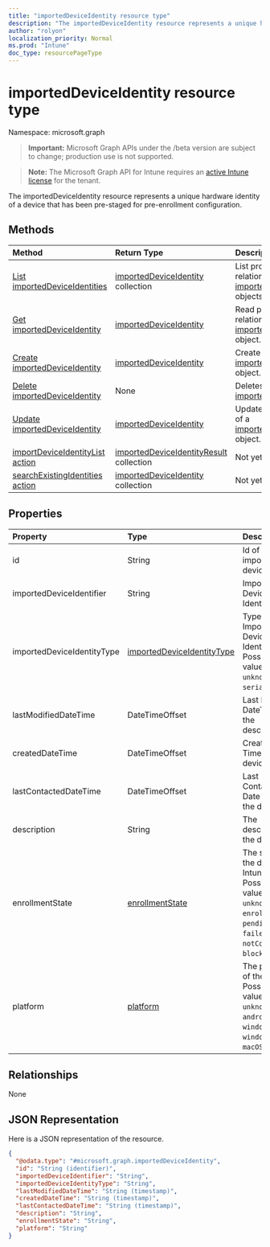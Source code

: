 ```yaml
---
title: "importedDeviceIdentity resource type"
description: "The importedDeviceIdentity resource represents a unique hardware identity of a device that has been pre-staged for pre-enrollment configuration."
author: "rolyon"
localization_priority: Normal
ms.prod: "Intune"
doc_type: resourcePageType
---
```


# importedDeviceIdentity resource type

Namespace: microsoft.graph

> **Important:** Microsoft Graph APIs under the /beta version are subject to change; production use is not supported.

> **Note:** The Microsoft Graph API for Intune requires an [active Intune license](https://go.microsoft.com/fwlink/?linkid=839381) for the tenant.

The importedDeviceIdentity resource represents a unique hardware identity of a device that has been pre-staged for pre-enrollment configuration.

## Methods
|Method|Return Type|Description|
|:---|:---|:---|
|[List importedDeviceIdentities](../api/intune-enrollment-importeddeviceidentity-list.md)|[importedDeviceIdentity](../resources/intune-enrollment-importeddeviceidentity.md) collection|List properties and relationships of the [importedDeviceIdentity](../resources/intune-enrollment-importeddeviceidentity.md) objects.|
|[Get importedDeviceIdentity](../api/intune-enrollment-importeddeviceidentity-get.md)|[importedDeviceIdentity](../resources/intune-enrollment-importeddeviceidentity.md)|Read properties and relationships of the [importedDeviceIdentity](../resources/intune-enrollment-importeddeviceidentity.md) object.|
|[Create importedDeviceIdentity](../api/intune-enrollment-importeddeviceidentity-create.md)|[importedDeviceIdentity](../resources/intune-enrollment-importeddeviceidentity.md)|Create a new [importedDeviceIdentity](../resources/intune-enrollment-importeddeviceidentity.md) object.|
|[Delete importedDeviceIdentity](../api/intune-enrollment-importeddeviceidentity-delete.md)|None|Deletes a [importedDeviceIdentity](../resources/intune-enrollment-importeddeviceidentity.md).|
|[Update importedDeviceIdentity](../api/intune-enrollment-importeddeviceidentity-update.md)|[importedDeviceIdentity](../resources/intune-enrollment-importeddeviceidentity.md)|Update the properties of a [importedDeviceIdentity](../resources/intune-enrollment-importeddeviceidentity.md) object.|
|[importDeviceIdentityList action](../api/intune-enrollment-importeddeviceidentity-importdeviceidentitylist.md)|[importedDeviceIdentityResult](../resources/intune-enrollment-importeddeviceidentityresult.md) collection|Not yet documented|
|[searchExistingIdentities action](../api/intune-enrollment-importeddeviceidentity-searchexistingidentities.md)|[importedDeviceIdentity](../resources/intune-enrollment-importeddeviceidentity.md) collection|Not yet documented|

## Properties
|Property|Type|Description|
|:---|:---|:---|
|id|String|Id of the imported device identity|
|importedDeviceIdentifier|String|Imported Device Identifier|
|importedDeviceIdentityType|[importedDeviceIdentityType](../resources/intune-enrollment-importeddeviceidentitytype.md)|Type of Imported Device Identity. Possible values are: `unknown`, `imei`, `serialNumber`.|
|lastModifiedDateTime|DateTimeOffset|Last Modified DateTime of the description|
|createdDateTime|DateTimeOffset|Created Date Time of the device|
|lastContactedDateTime|DateTimeOffset|Last Contacted Date Time of the device|
|description|String|The description of the device|
|enrollmentState|[enrollmentState](../resources/intune-shared-enrollmentstate.md)|The state of the device in Intune. Possible values are: `unknown`, `enrolled`, `pendingReset`, `failed`, `notContacted`, `blocked`.|
|platform|[platform](../resources/intune-enrollment-platform.md)|The platform of the Device. Possible values are: `unknown`, `ios`, `android`, `windows`, `windowsMobile`, `macOS`.|

## Relationships
None

## JSON Representation
Here is a JSON representation of the resource.
<!-- {
  "blockType": "resource",
  "keyProperty": "id",
  "@odata.type": "microsoft.graph.importedDeviceIdentity"
}
-->
``` json
{
  "@odata.type": "#microsoft.graph.importedDeviceIdentity",
  "id": "String (identifier)",
  "importedDeviceIdentifier": "String",
  "importedDeviceIdentityType": "String",
  "lastModifiedDateTime": "String (timestamp)",
  "createdDateTime": "String (timestamp)",
  "lastContactedDateTime": "String (timestamp)",
  "description": "String",
  "enrollmentState": "String",
  "platform": "String"
}
```



